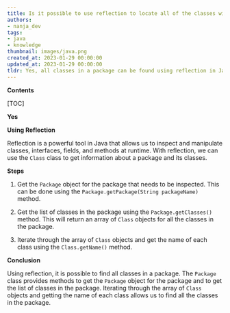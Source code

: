 ```yaml
---
title: Is it possible to use reflection to locate all of the classes within a package?
authors:
- nanja_dev
tags:
- java
- knowledge
thumbnail: images/java.png
created_at: 2023-01-29 00:00:00
updated_at: 2023-01-29 00:00:00
tldr: Yes, all classes in a package can be found using reflection in Java by obtaining the Class objects from the Package object.
---
```


**Contents**

[TOC]

**Yes**

**Using Reflection**

Reflection is a powerful tool in Java that allows us to inspect and manipulate classes, interfaces, fields, and methods at runtime. With reflection, we can use the `Class` class to get information about a package and its classes.

**Steps**

1. Get the `Package` object for the package that needs to be inspected. This can be done using the `Package.getPackage(String packageName)` method.

2. Get the list of classes in the package using the `Package.getClasses()` method. This will return an array of `Class` objects for all the classes in the package.

3. Iterate through the array of `Class` objects and get the name of each class using the `Class.getName()` method.

**Conclusion**

Using reflection, it is possible to find all classes in a package. The `Package` class provides methods to get the `Package` object for the package and to get the list of classes in the package. Iterating through the array of `Class` objects and getting the name of each class allows us to find all the classes in the package.

